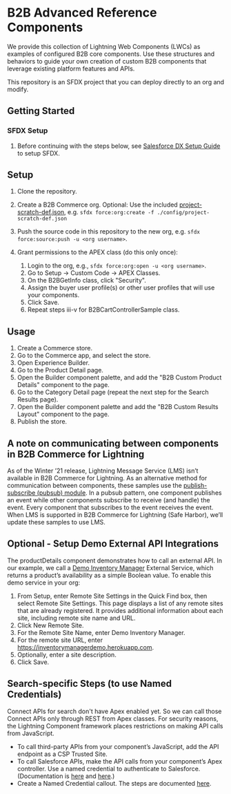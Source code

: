 # B2B Advanced Reference Components

We provide this collection of Lightning Web Components (LWCs) as examples of configured B2B core components. Use these structures and behaviors to guide your own creation of custom B2B components that leverage existing platform features and APIs.

This repository is an SFDX project that you can deploy directly to an org and modify.

## Getting Started

### SFDX Setup

1. Before continuing with the steps below, see [Salesforce DX Setup Guide](https://developer.salesforce.com/docs/atlas.en-us.sfdx_setup.meta/sfdx_setup/sfdx_setup_intro.htm) to setup SFDX.

## Setup

1. Clone the repository.
1. Create a B2B Commerce org.
    Optional: Use the included [project-scratch-def.json](examples/lwc/sfdx-project.json), e.g. `sfdx force:org:create -f ./config/project-scratch-def.json`
1. Push the source code in this repository to the new org, e.g. `sfdx force:source:push -u <org username>`.
1. Grant permissions to the APEX class (do this only once):

    1. Login to the org, e.g., `sfdx force:org:open -u <org username>`.
    1. Go to Setup -> Custom Code -> APEX Classes.
    1. On the B2BGetInfo class, click "Security".
    1. Assign the buyer user profile(s) or other user profiles that will use your components.
    1. Click Save.
    1. Repeat steps iii-v for B2BCartControllerSample class.

## Usage

1. Create a Commerce store.
1. Go to the Commerce app, and select the store.
1. Open Experience Builder.
1. Go to the Product Detail page.
1. Open the Builder component palette, and add the "B2B Custom Product Details" component to the page.
1. Go to the Category Detail page (repeat the next step for the Search Results page).
1. Open the Builder component palette and add the "B2B Custom Results Layout" component to the page.
1. Publish the store.

## A note on communicating between components in B2B Commerce for Lightning

As of the Winter ’21 release, Lightning Message Service (LMS) isn’t available in B2B Commerce for Lightning. As an alternative method for communication between components, these samples use the [publish-subscribe (pubsub) module](https://developer.salesforce.com/docs/component-library/documentation/en/lwc/lwc.use_message_channel_considerations).
In a pubsub pattern, one component publishes an event while other components subscribe to receive (and handle) the event. Every component that subscribes to the event receives the event.
When LMS is supported in B2B Commerce for Lightning (Safe Harbor), we’ll update these samples to use LMS.

## Optional - Setup Demo External API Integrations

The productDetails component demonstrates how to call an external API. In our example, we call a [Demo Inventory Manager](https://inventorymanagerdemo.herokuapp.com/api/inventory/) External Service, which returns a product’s availability as a simple Boolean value. To enable this demo service in your org:

1. From Setup, enter Remote Site Settings in the Quick Find box, then select Remote Site Settings.
    This page displays a list of any remote sites that are already registered. It provides additional information about each site, including remote site name and URL.
1. Click New Remote Site.
1. For the Remote Site Name, enter Demo Inventory Manager.
1. For the remote site URL, enter https://inventorymanagerdemo.herokuapp.com.
1. Optionally, enter a site description.
1. Click Save.

## Search-specific Steps (to use Named Credentials)

Connect APIs for search don't have Apex enabled yet. So we can call those Connect APIs only through REST from Apex classes. For security reasons, the Lightning Component framework places restrictions on making API calls from JavaScript. 

* To call third-party APIs from your component’s JavaScript, add the API endpoint as a CSP Trusted Site.
* To call Salesforce APIs, make the API calls from your component’s Apex controller. Use a named credential to authenticate to Salesforce. (Documentation is [here](https://developer.salesforce.com/docs/atlas.en-us.lightning.meta/lightning/apex_api_calls.htm) and [here](https://developer.salesforce.com/docs/atlas.en-us.228.0.apexcode.meta/apexcode/apex_callouts_named_credentials.htm).)
* Create a Named Credential callout. The steps are documented [here](/examples/lwc/docs/NamedCredentials.md).
